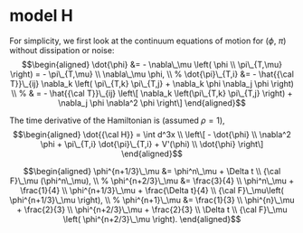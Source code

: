 # model H







For simplicity, we first look at the continuum equations of motion for
($\phi$, $\pi$) without dissipation or noise:
$$\begin{aligned}
    \dot{\phi} &= - \nabla\_\mu \left( \phi \\ \pi\_{T,\mu} \right) = - \pi\_{T,\mu} \\ \nabla\_\mu \phi, \\
    %
    \dot{\pi}\_{T,i} &= - \hat{{\cal T}}\_{ij} \nabla_k \left( \pi\_{T,k} \pi\_{T,j} + \nabla_k \phi \nabla_j \phi \right) \\
    %
    & = - \hat{{\cal T}}\_{ij} \left\[ \nabla_k \left(\pi\_{T,k} \pi\_{T,j} \right) + \nabla_j \phi \nabla^2 \phi \right\] 
\end{aligned}$$

The time derivative of the Hamiltonian is (assumed *ρ* = 1),
$$\begin{aligned}
    \dot{{\cal H}} = \int d^3x \\ \left\[ - \dot{\phi} \\ \nabla^2 \phi + \pi\_{T,i} \dot{\pi}\_{T,i} + V'(\phi) \\ \dot{\phi} \right\]
\end{aligned}$$


$$\begin{aligned}
    \phi^{n+1/3}\_\mu &= \phi^n\_\mu + \Delta t \\ {\cal F}\_\mu (\phi^n\_\mu), \\
    %
    \phi^{n+2/3}\_\mu &= \frac{3}{4} \\ \phi^n\_\mu + \frac{1}{4} \\ \phi^{n+1/3}\_\mu + \frac{\Delta t}{4} \\ {\cal F}\_\mu\left( \phi^{n+1/3}\_\mu \right), \\
    %
    \phi^{n+1}\_\mu &= \frac{1}{3} \\ \phi^{n}\_\mu + \frac{2}{3} \\ \phi^{n+2/3}\_\mu + \frac{2}{3} \\ \Delta t \\ {\cal F}\_\mu \left( \phi^{n+2/3}\_\mu \right).
\end{aligned}$$
